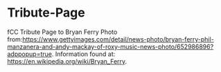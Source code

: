 # Tribute-Page
fCC Tribute Page to Bryan Ferry
Photo from:https://www.gettyimages.com/detail/news-photo/bryan-ferry-phil-manzanera-and-andy-mackay-of-roxy-music-news-photo/652986896?adppopup=true. 
Information found at: https://en.wikipedia.org/wiki/Bryan_Ferry. 